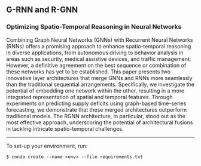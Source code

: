 ## G-RNN and R-GNN 
### Optimizing Spatio-Temporal Reasoning in Neural Networks

Combining Graph Neural Networks (GNNs) with Recurrent Neural Networks (RNNs) offers a promising approach to enhance spatio-temporal reasoning in diverse applications, from autonomous driving to behavior analysis in areas such as security, medical assistive devices, and traffic management. However, a definitive agreement on the best sequence or combination of these networks has yet to be established. This paper presents two innovative layer architectures that merge GNNs and RNNs more seamlessly than the traditional sequential arrangements. Specifically, we investigate the potential of embedding one network within the other, resulting in a more integrated representation of spatial and temporal features. Through experiments on predicting supply deficits using graph-based time-series forecasting, we demonstrate that these merged architectures outperform traditional models. The RGNN architecture, in particular, stood out as the most effective approach, underscoring the potential of architectural fusions in tackling intricate spatio-temporal challenges.

______________________________________________________________________
To set-up your environment, run:  
```
$ conda create --name <env> --file requirements.txt
```